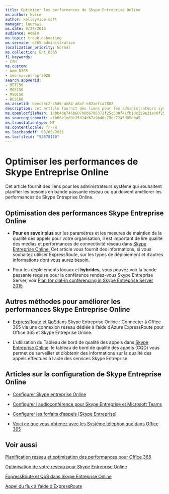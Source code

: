 ```yaml
---
title: Optimiser les performances de Skype Entreprise Online
ms.author: kvice
author: kelleyvice-msft
manager: laurawi
ms.date: 9/29/2016
audience: Admin
ms.topic: troubleshooting
ms.service: o365-administration
localization_priority: Normal
ms.collection: Ent_O365
f1.keywords:
- CSH
ms.custom:
- Adm_O365
- seo-marvel-apr2020
search.appverid:
- MET150
- MOE150
- MSO150
- BCS160
ms.assetid: beec23c2-c5d6-4e84-a8af-e82aefca7802
description: Cet article fournit des liens pour les administrateurs système qui planifient les besoins en bande passante réseau ou améliorent les performances de Skype Entreprise Online.
ms.openlocfilehash: 18bb48e746b60708b67d8372f25c538f41fb1dc229e31ec8f259f156c1105154
ms.sourcegitcommit: a1b66e1e80c25d14d67a9b46c79ec7245d88e045
ms.translationtype: MT
ms.contentlocale: fr-FR
ms.lasthandoff: 08/05/2021
ms.locfileid: "53878118"
---
```

# <a name="tune-skype-for-business-online-performance"></a>Optimiser les performances de Skype Entreprise Online

Cet article fournit des liens pour les administrateurs système qui souhaitent planifier les besoins en bande passante réseau ou qui doivent améliorer les performances de Skype Entreprise Online. 
  
## <a name="fine-tuning-skype-for-business-online-performance"></a>Optimisation des performances Skype Entreprise Online

- **Pour en savoir plus** sur les paramètres et les mesures de maintien de la qualité des appels pour votre organisation, il est important de lire qualité des médias et performances de connectivité réseau dans [Skype Entreprise Online.](/skypeforbusiness/optimizing-your-network/media-quality-and-network-connectivity-performance) Cet article vous fournit des informations, si vous souhaitez utiliser ExpressRoute, sur les types de déploiement et d’autres informations dont vous aurez besoin.
    
- Pour les déploiements locaux et **hybrides,** vous pouvez voir la bande passante requise pour la conférence rendez-vous Skype Entreprise Server, voir [Plan for dial-in conferencing in Skype Entreprise Server 2015](/skypeforbusiness/plan-your-deployment/conferencing/dial-in-conferencing).
    
## <a name="more-ways-to-improve-skype-for-business-online-performance"></a>Autres méthodes pour améliorer les performances Skype Entreprise Online

- [ExpressRoute et QoS](/skypeforbusiness/optimizing-your-network/expressroute-and-qos-in-skype-for-business-online)dans Skype Entreprise Online : Connecter à Office 365 via une connexion réseau dédiée à l’aide d’Azure ExpressRoute pour Office 365 et Skype Entreprise Online. 
    
- L’utilisation du Tableau de bord de qualité des appels dans [Skype Entreprise Online](/SkypeForBusiness/using-call-quality-in-your-organization/turning-on-and-using-call-quality-dashboard): le tableau de bord de qualité des appels (CQD) vous permet de surveiller et d’obtenir des informations sur la qualité des appels effectués à l’aide des services Skype Entreprise. 
    
## <a name="articles-on-setting-up-skype-for-business-online"></a>Articles sur la configuration de Skype Entreprise Online

- [Configurer Skype entreprise Online](/skypeforbusiness/set-up-skype-for-business-online/set-up-skype-for-business-online)
    
- [Configurer l’audioconférence pour Skype Entreprise et Microsoft Teams](/skypeforbusiness/audio-conferencing-in-office-365/set-up-audio-conferencing)
    
- [Configurer les forfaits d’appels (Skype Entreprise)](/SkypeForBusiness/what-are-calling-plans-in-office-365/set-up-calling-plans)
    
- [Voici ce que vous obtenez avec les Système téléphonique dans Office 365](/skypeforbusiness/what-is-phone-system-in-office-365/here-s-what-you-get-with-phone-system)
    
## <a name="see-also"></a>Voir aussi

[Planification réseau et optimisation des performances pour Office 365](network-planning-and-performance.md)
  
[Optimisation de votre réseau pour Skype Entreprise Online](/skypeforbusiness/optimizing-your-network/optimizing-your-network)
  
[ExpressRoute et QoS dans Skype Entreprise Online](/skypeforbusiness/optimizing-your-network/expressroute-and-qos-in-skype-for-business-online)
  
[Appel du flux à l’aide d’ExpressRoute](/skypeforbusiness/optimizing-your-network/call-flow-using-expressroute)